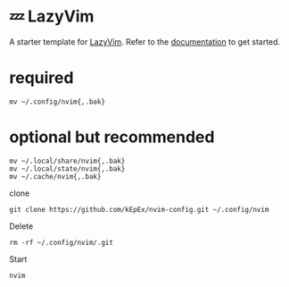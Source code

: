 # 💤 LazyVim

A starter template for [LazyVim](https://github.com/LazyVim/LazyVim).
Refer to the [documentation](https://lazyvim.github.io/installation) to get started.



# required
    mv ~/.config/nvim{,.bak}

# optional but recommended
    mv ~/.local/share/nvim{,.bak}
    mv ~/.local/state/nvim{,.bak}
    mv ~/.cache/nvim{,.bak}


clone


    git clone https://github.com/kEpEx/nvim-config.git ~/.config/nvim

Delete

    rm -rf ~/.config/nvim/.git

Start

    nvim
